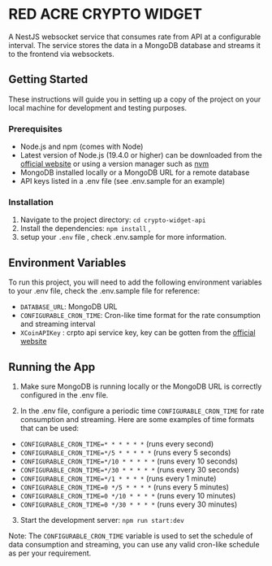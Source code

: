 # RED ACRE CRYPTO WIDGET

A NestJS websocket service that consumes rate from API at a configurable interval. The service stores the data in a MongoDB database and streams it to the frontend via websockets.

## Getting Started

These instructions will guide you in setting up a copy of the project on your local machine for development and testing purposes.

### Prerequisites

- Node.js and npm (comes with Node)
- Latest version of Node.js (19.4.0 or higher) can be downloaded from the [official website](https://nodejs.org/en/download/) or using a version manager such as [nvm](https://github.com/nvm-sh/nvm#installation)
- MongoDB installed locally or a MongoDB URL for a remote database
- API keys listed in a .env file (see .env.sample for an example)

### Installation
1. Navigate to the project directory: `cd crypto-widget-api`
2. Install the dependencies: `npm install` , 
3. setup your `.env` file , check .env.sample for more information.

## Environment Variables

To run this project, you will need to add the following environment variables to your .env file, check the .env.sample file for reference:

- `DATABASE_URL`: MongoDB URL
- `CONFIGURABLE_CRON_TIME`: Cron-like time format for the rate consumption and streaming interval
- `XCoinAPIKey` : crpto api service key, key can be gotten from the [official website](https://www.coinapi.io/pricing?apikey)


## Running the App

1. Make sure MongoDB is running locally or the MongoDB URL is correctly configured in the .env file.

2. In the .env file, configure a periodic time `CONFIGURABLE_CRON_TIME` for rate consumption and streaming. Here are some examples of time formats that can be used:
  
  - `CONFIGURABLE_CRON_TIME=* * * * * *` (runs every second)
  - `CONFIGURABLE_CRON_TIME=*/5 * * * * *` (runs every 5 seconds)
  - `CONFIGURABLE_CRON_TIME=*/10 * * * * *` (runs every 10 seconds)
  - `CONFIGURABLE_CRON_TIME=*/30 * * * * *` (runs every 30 seconds)
  - `CONFIGURABLE_CRON_TIME=*/1 * * * *` (runs every 1 minute)
  - `CONFIGURABLE_CRON_TIME=0 */5 * * * *` (runs every 5 minutes)
  - `CONFIGURABLE_CRON_TIME=0 */10 * * * *` (runs every 10 minutes)
  - `CONFIGURABLE_CRON_TIME=0 */30 * * * *` (runs every 30 minutes)

3. Start the development server: `npm run start:dev`

Note: The `CONFIGURABLE_CRON_TIME` variable is used to set the schedule of data consumption and streaming, you can use any valid cron-like schedule as per your requirement.

